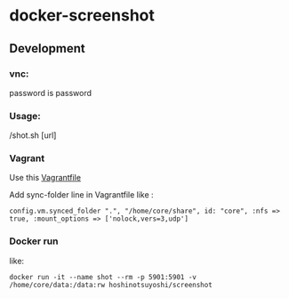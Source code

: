 docker-screenshot
=================

## Development

###

### vnc:
password is password

### Usage:
/shot.sh [url]

### Vagrant
Use this [Vagrantfile](https://github.com/coreos/coreos-vagrant)

Add sync-folder line in Vagrantfile like :

```
config.vm.synced_folder ".", "/home/core/share", id: "core", :nfs => true, :mount_options => ['nolock,vers=3,udp']
```

### Docker run

like:

```
docker run -it --name shot --rm -p 5901:5901 -v /home/core/data:/data:rw hoshinotsuyoshi/screenshot
```
